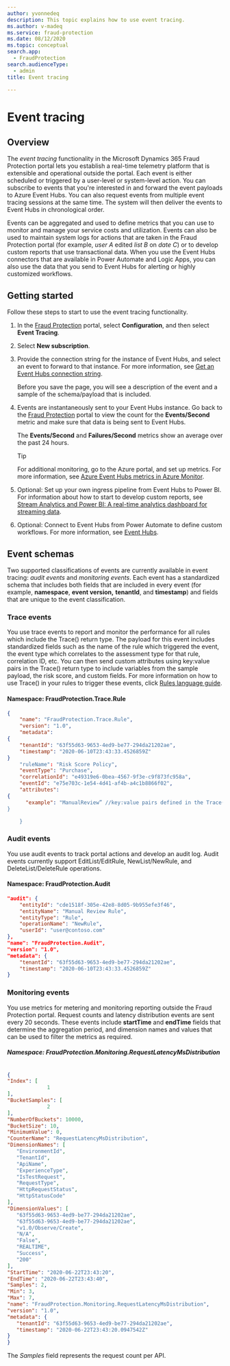 ```yaml
---
author: yvonnedeq
description: This topic explains how to use event tracing.
ms.author: v-madeq
ms.service: fraud-protection
ms.date: 08/12/2020
ms.topic: conceptual
search.app:
  - FraudProtection
search.audienceType:
  - admin
title: Event tracing

---
```


# Event tracing

## Overview

The *event tracing* functionality in the Microsoft Dynamics 365 Fraud Protection portal lets you establish a real-time telemetry platform that is extensible and operational outside the portal. Each event is either scheduled or triggered by a user-level or system-level action. You can subscribe to events that you're interested in and forward the event payloads to Azure Event Hubs. You can also request events from multiple event tracing sessions at the same time. The system will then deliver the events to Event Hubs in chronological order.

Events can be aggregated and used to define metrics that you can use to monitor and manage your service costs and utilization. Events can also be used to maintain system logs for actions that are taken in the Fraud Protection portal (for example, *user A* edited *list B* on *date C*) or to develop custom reports that use transactional data. When you use the Event Hubs connectors that are available in Power Automate and Logic Apps, you can also use the data that you send to Event Hubs for alerting or highly customized workflows.

## Getting started

Follow these steps to start to use the event tracing functionality.

1. In the [Fraud Protection]( https://dfp.microsoft.com/) portal, select **Configuration**, and then select **Event Tracing**.
1. Select **New subscription**.
1. Provide the connection string for the instance of Event Hubs, and select an event to forward to that instance. For more information, see [Get an Event Hubs connection string](https://docs.microsoft.com/azure/event-hubs/event-hubs-get-connection-string).

    Before you save the page, you will see a description of the event and a sample of the schema/payload that is included.

1. Events are instantaneously sent to your Event Hubs instance. Go back to the [Fraud Protection]( https://dfp.microsoft.com/) portal to view the count for the **Events/Second** metric and make sure that data is being sent to Event Hubs.

    The **Events/Second** and **Failures/Second** metrics show an average over the past 24 hours.

    > [!TIP]
    > For additional monitoring, go to the Azure portal, and set up metrics. For more information, see [Azure Event Hubs metrics in Azure Monitor](https://docs.microsoft.com/azure/event-hubs/event-hubs-metrics-azure-monitor).

1. Optional: Set up your own ingress pipeline from Event Hubs to Power BI. For information about how to start to develop custom reports, see [Stream Analytics and Power BI: A real-time analytics dashboard for streaming data](https://docs.microsoft.com/azure/stream-analytics/stream-analytics-power-bi-dashboard).
1. Optional: Connect to Event Hubs from Power Automate to define custom workflows. For more information, see [Event Hubs](https://docs.microsoft.com/connectors/eventhubs/).

## Event schemas

Two supported classifications of events are currently available in event tracing: *audit events* and *monitoring events*. Each event has a standardized schema that includes both fields that are included in every event (for example, **namespace**, **event version,** **tenantId**, and **timestamp**) and fields that are unique to the event classification.

### Trace events

You use trace events to report and monitor the performance for all rules which include the Trace() return type. The payload for this event includes standardized fields such as the name of the rule which triggered the event, the event type which correlates to the assessment type for that rule, correlation ID, etc. You can then send custom attributes using key:value pairs in the Trace() return type to include variables from the sample payload, the risk score, and custom fields. For more information on how to use Trace() in your rules to trigger these events, click [Rules language guide](fpl-lang-ref.md#additional-return-types).

#### Namespace: FraudProtection.Trace.Rule

```json
{
    "name": "FraudProtection.Trace.Rule",
    "version": "1.0",
    "metadata":
{
    "tenantId": "63f55d63-9653-4ed9-be77-294da21202ae",
    "timestamp": "2020-06-10T23:43:33.4526859Z" 
}
    "ruleName": "Risk Score Policy",
    "eventType": "Purchase",
    "correlationId": "e49319e6-0bea-4567-9f3e-c9f873fc958a",
    "eventId": "e75e703c-1e54-4d41-af4b-a4c1b8866f02",
    "attributes":
{
      "example": "ManualReview” //key:value pairs defined in the Trace() return type
} 

    }
```

### Audit events

You use audit events to track portal actions and develop an audit log. Audit events currently support EditList/EditRule, NewList/NewRule, and DeleteList/DeleteRule operations.

#### Namespace: FraudProtection.Audit

```json
"audit": {
    "entityId": "cde1518f-305e-42e8-8d05-9b955efe3f46",
    "entityName": "Manual Review Rule",
    "entityType": "Rule",
    "operationName": "NewRule",
    "userId": "user@contoso.com"
},
"name": "FraudProtection.Audit",
"version": "1.0",
"metadata": {
    "tenantId": "63f55d63-9653-4ed9-be77-294da21202ae",
    "timestamp": "2020-06-10T23:43:33.4526859Z"
}
```

### Monitoring events

You use metrics for metering and monitoring reporting outside the Fraud Protection portal. Request counts and latency distribution events are sent every 20 seconds. These events include **startTime** and **endTime** fields that determine the aggregation period, and dimension names and values that can be used to filter the metrics as required.

##### Namespace: FraudProtection.Monitoring.RequestLatencyMsDistribution

```json

{
"Index": [
             1
],
"BucketSamples": [
             2
],
"NumberOfBuckets": 10000,
"BucketSize": 10,
"MinimumValue": 0,
"CounterName": "RequestLatencyMsDistribution",
"DimensionNames": [
   "EnvironmentId",
   "TenantId",
   "ApiName",
   "ExperienceType",
   "IsTestRequest",
   "RequestType",
   "HttpRequestStatus",
   "HttpStatusCode"
],
"DimensionValues": [
   "63f55d63-9653-4ed9-be77-294da21202ae",
   "63f55d63-9653-4ed9-be77-294da21202ae",
   "v1.0/Observe/Create",
   "N/A",
   "False",
   "REALTIME",
   "Success",
   "200"
],
"StartTime": "2020-06-22T23:43:20",
"EndTime": "2020-06-22T23:43:40",
"Samples": 2,
"Min": 3,
"Max": 7,
"name": "FraudProtection.Monitoring.RequestLatencyMsDistribution",
"version": "1.0",
"metadata": {
   "tenantId": "63f55d63-9653-4ed9-be77-294da21202ae",
   "timestamp": "2020-06-22T23:43:20.0947542Z"
}
}

```

The *Samples* field represents the request count per API.
